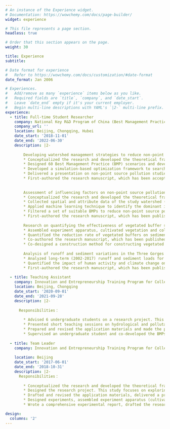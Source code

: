 ```yaml
---
# An instance of the Experience widget.
# Documentation: https://wowchemy.com/docs/page-builder/
widget: experience

# This file represents a page section.
headless: true

# Order that this section appears on the page.
weight: 30

title: Experience
subtitle:

# Date format for experience
#   Refer to https://wowchemy.com/docs/customization/#date-format
date_format: Jan 2006

# Experiences.
#   Add/remove as many `experience` items below as you like.
#   Required fields are `title`, `company`, and `date_start`.
#   Leave `date_end` empty if it's your current employer.
#   Begin multi-line descriptions with YAML's `|2-` multi-line prefix.
experience:
  - title: Full-time Student Researcher
    company: National Key R&D Program of China (Best Management Practices for Non-point Source Pollution Control in the Three Gorges Reservoir Region (2017YFC0505303))
    company_url: ''
    location: Beijing, Chongqing, Hubei
    date_start: '2018-11-01'
    date_end: '2022-06-30'
    description: |2-
    
        Developing watershed management strategies to reduce non-point source pollution
        * Conceptualized the research and developed the theoretical framework
        * Designed 60 Best Management Practice (BMP) scenarios and developed a database for watershed management
        * Developed a simulation-based optimization framework to search cost-effective watershed management strategies and compared the performance of several advanced MOEAs applied to a real-world muli-objective optimization problem. The average cost of optimized strategies is 32.22% or 47.83% of the commonly used strategies.
        * Delivered a presentation on non-point source pollution studies and watershed management to international graduate students (2022-5-16)
        * First-authored the research manuscript, which has been accepted (Journal of Environmental Management)
       
        
        Assessment of influencing factors on non-point source pollution critical source areas
        * Conceptualized the research and developed the theoretical framework
        * Collected spatial and attribute data of the study watershed (runoff, soil property, land use and meteorological data, etc.), applied a semi-distributed model (AnnAGNPS) to identify the critical source areas
        * Applied machine learning technique to identify the dominant influencing factors of critical source areas, explored the non-linear relationships and potential thresholds that may cause great changes in pollution losses
        * Filtered a set of suitable BMPs to reduce non-point source pollution for decision makers
        * First-authored the research manuscript, which has been published (Ecological Indicators)
        
        Research on quantifying the effectiveness of vegetated buffer stripes
        * Assembled experiment apparatus, cultivated vegetation and collected water samples in the field experiments, measured water quality in the laboratory
        * Quantified the reduction rate of vegetated buffers on sediment, total nitrogen and total phosphorus, identified the optimal width of stripe and vegetation type for non-point source pollution reduction in the Three Gorges Reservoir Region
        * Co-authored the research manuscript, which has been published
        * Co-designed a construction method for constructing vegetated buffer stripes in sloping areas, which has been published as a patent
        
        Analysis of runoff and sediment variations in the Three Gorges Reservoir Region
        * Analyzed long-term (2002-2017) runoff and sediment loads for the Yangtze River in the Three Gorges Reservoir Region using Mann-Kendall test and Double Cumulative Curve
        * Quantified the impact of human activity and climate change on runoff and sediment, which further validated the ecological impact of the Three Gorges Dam
        * First-authored the research manuscript, which has been published
        
  - title: Teaching Assistant
    company: Innovation and Entrepreneurship Training Program for College Students
    location: Beijing, Chongqing
    date_start: '2020-09-01'
    date_end: '2021-09-28'
    description: |2-
      
      Responsibilities：
      
        * Advised 6 undergraduate students on a research project. This research focuses on developing an efficient model to identify practical BMPs to reduce non-point source pollution, and to calculate their construction costs for decision makers
        * Presented short teaching sessions on hydrological and pollutant modeling by AnnAGNPS
        * Prepared and revised the application materials and made the presentation for final defense
        * Supervised an undergraduate student and co-developed the BMPs selection system software
    
  - title: Team Leader
    company: Innovation and Entrepreneurship Training Program for College Students 
    
    location: Beijing 
    date_start: '2017-06-01'
    date_end: '2018-10-31'
    description: |2-
      Responsibilities：
 
        * Conceptualized the research and developed the theoretical framework
        * Designed the research project. This study focuses on exploring the effectivenss of different vegetation patterns on soil erosion in sloping areas
        * Drafted and revised the application materials, delivered a presentation and raised funding (5k yuan) for the project
        * Designed experiments, assembled experiment apparatus (cultivated grass on a soil-bed experimental flume), collected sediment samples and measured sediment loads
        * Wrote a comprehensive experimental report, drafted the research manuscript and made the final defense

design:
  columns: '2'
---
```

